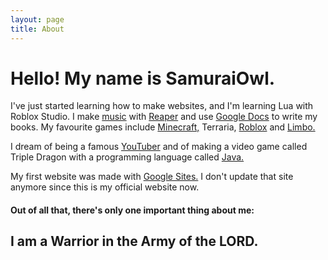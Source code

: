 ```yaml
---
layout: page
title: About
---
```


<h1>Hello! My name is SamuraiOwl.</h1>

<p>I've just started learning how to make websites, and I'm learning Lua with Roblox Studio. I make <a href="https://samuraiowl.bandcamp.com" target="_blank">music</a> with <a href="https://https://www.reaper.fm/" target="_blank">Reaper</a> and use <a href="https://docs.google.com" target="_blank">Google Docs</a> to write my books. My favourite games include <a href="https://minecraft.net/en-us" target="_blank">Minecraft,</a> Terraria, <a href="https://roblox.com" target="_blank">Roblox</a> and <a href="http://www.playdead.com/games/limbo/" target="_blank">Limbo.</a></p>
<p>I dream of being a famous <a href="https://www.youtube.com/channel/UCyK0IxH_ZJEcmXJOnN-iF3A" target="_blank">YouTuber</a> and of making a video game called Triple Dragon with a programming language called <a href="https://java.com/en/" target="_blank">Java.</a></p>
<p>My first website was made with <a href="https://sites.google.com" target="_blank">Google Sites.</a> I don't update that site anymore since this is my official website now.</p>
<h4>Out of all that, there's only one important thing about me:</h4>
<h2>I am a Warrior in the Army of the LORD.</h2>
